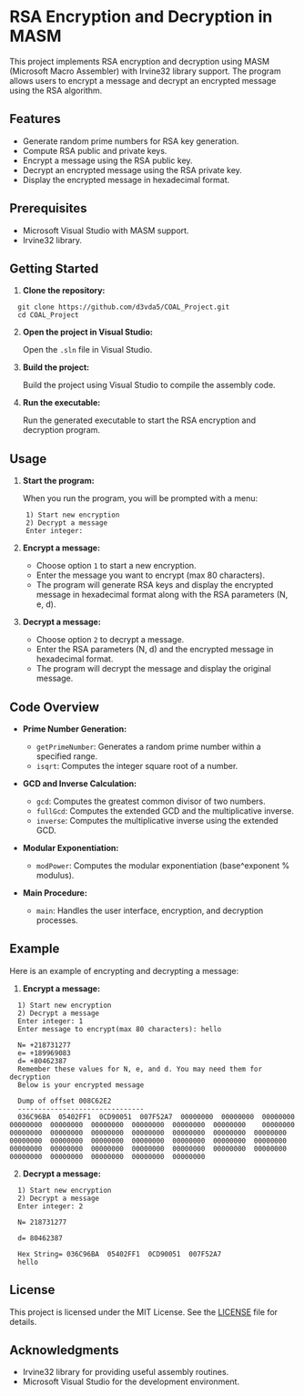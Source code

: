# RSA Encryption and Decryption in MASM

This project implements RSA encryption and decryption using MASM (Microsoft Macro Assembler) with Irvine32 library support. The program allows users to encrypt a message and decrypt an encrypted message using the RSA algorithm.

## Features

- Generate random prime numbers for RSA key generation.
- Compute RSA public and private keys.
- Encrypt a message using the RSA public key.
- Decrypt an encrypted message using the RSA private key.
- Display the encrypted message in hexadecimal format.

## Prerequisites

- Microsoft Visual Studio with MASM support.
- Irvine32 library.

## Getting Started

1. **Clone the repository:**
```plaintext
  git clone https://github.com/d3vda5/COAL_Project.git
  cd COAL_Project
```

2. **Open the project in Visual Studio:**

    Open the `.sln` file in Visual Studio.

3. **Build the project:**

    Build the project using Visual Studio to compile the assembly code.

4. **Run the executable:**

    Run the generated executable to start the RSA encryption and decryption program.

## Usage

1. **Start the program:**

    When you run the program, you will be prompted with a menu:
```plaintext
    1) Start new encryption
    2) Decrypt a message
    Enter integer:
```

2. **Encrypt a message:**

    - Choose option `1` to start a new encryption.
    - Enter the message you want to encrypt (max 80 characters).
    - The program will generate RSA keys and display the encrypted message in hexadecimal format along with the RSA parameters (N, e, d).

3. **Decrypt a message:**

    - Choose option `2` to decrypt a message.
    - Enter the RSA parameters (N, d) and the encrypted message in hexadecimal format.
    - The program will decrypt the message and display the original message.

## Code Overview

- **Prime Number Generation:**
    - `getPrimeNumber`: Generates a random prime number within a specified range.
    - `isqrt`: Computes the integer square root of a number.

- **GCD and Inverse Calculation:**
    - `gcd`: Computes the greatest common divisor of two numbers.
    - `fullGcd`: Computes the extended GCD and the multiplicative inverse.
    - `inverse`: Computes the multiplicative inverse using the extended GCD.

- **Modular Exponentiation:**
    - `modPower`: Computes the modular exponentiation (base^exponent % modulus).

- **Main Procedure:**
    - `main`: Handles the user interface, encryption, and decryption processes.

## Example

Here is an example of encrypting and decrypting a message:

1. **Encrypt a message:**

```plaintext
  1) Start new encryption
  2) Decrypt a message
  Enter integer: 1
  Enter message to encrypt(max 80 characters): hello
  
  N= +218731277
  e= +189969083
  d= +80462387
  Remember these values for N, e, and d. You may need them for decryption
  Below is your encrypted message

  Dump of offset 008C62E2
  -------------------------------
  036C96BA  05402FF1  0CD90051  007F52A7  00000000  00000000  00000000  00000000  00000000  00000000  00000000  00000000  00000000    00000000  00000000  00000000  00000000  00000000  00000000  00000000  00000000  00000000  00000000  00000000  00000000  00000000  00000000  00000000  00000000  00000000  00000000  00000000  00000000  00000000  00000000  00000000  00000000  00000000  00000000  00000000
```

2. **Decrypt a message:**
```plaintext
  1) Start new encryption
  2) Decrypt a message
  Enter integer: 2

  N= 218731277

  d= 80462387

  Hex String= 036C96BA  05402FF1  0CD90051  007F52A7
  hello
```

## License

This project is licensed under the MIT License. See the [LICENSE](LICENSE.txt) file for details.

## Acknowledgments

- Irvine32 library for providing useful assembly routines.
- Microsoft Visual Studio for the development environment.

